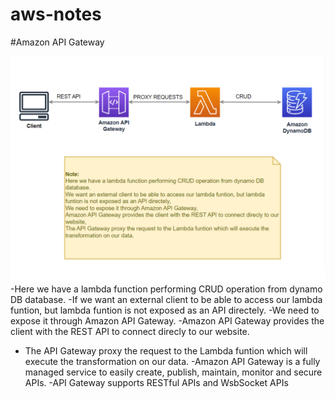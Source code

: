 # aws-notes

#Amazon API Gateway

![Amazon API Gateway](<Amazon API Gateway.png>)
-Here we have a lambda function performing CRUD operation from dynamo DB database.
-If we want an external client to be able to access our lambda funtion, but lambda funtion is not exposed as an API directely.
-We need to expose it through Amazon API Gateway.
-Amazon API Gateway provides the client with the REST API to connect direcly to our website.

- The API Gateway proxy the request to the Lambda funtion which will execute the transformation on our data.
  -Amazon API Gateway is a fully managed service to easily create, publish, maintain, monitor and secure APIs.
  -API Gateway supports RESTful APIs and WsbSocket APIs
